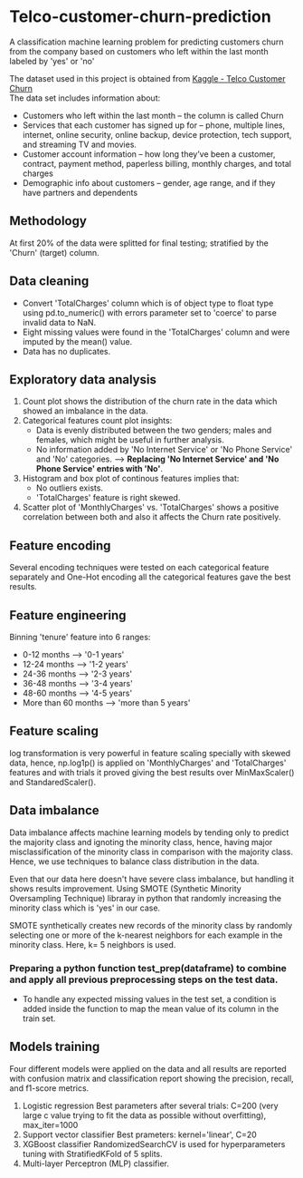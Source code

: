 # Telco-customer-churn-prediction
A classification machine learning problem for predicting customers churn from the company based on customers who left within the last month labeled by 'yes' or 'no'

The dataset used in this project is obtained from [Kaggle - Telco Customer Churn](https://www.kaggle.com/blastchar/telco-customer-churn)\
The data set includes information about:
- Customers who left within the last month – the column is called Churn
- Services that each customer has signed up for – phone, multiple lines, internet, online security, online backup, device protection, tech support, and streaming TV and movies.
- Customer account information – how long they’ve been a customer, contract, payment method, paperless billing, monthly charges, and total charges
- Demographic info about customers – gender, age range, and if they have partners and dependents

## Methodology
At first 20% of the data were splitted for final testing; stratified by the 'Churn' (target) column.

## Data cleaning
* Convert 'TotalCharges' column which is of object type to float type using pd.to_numeric() with errors parameter set to 'coerce' to parse invalid data to NaN.
* Eight missing values were found in the 'TotalCharges' column and were imputed by the mean() value.
* Data has no duplicates.

## Exploratory data analysis
1. Count plot shows the distribution of the churn rate in the data which showed an imbalance in the data.
2. Categorical features count plot insights:
    * Data is evenly distributed between the two genders; males and females, which might be useful in further analysis.
    * No information added by 'No Internet Service' or 'No Phone Service' and 'No' categories.
    --> **Replacing 'No Internet Service' and 'No Phone Service' entries with 'No'**.
3. Histogram and box plot of continous features implies that:
    * No outliers exists.
    * 'TotalCharges' feature is right skewed.
4. Scatter plot of 'MonthlyCharges' vs. 'TotalCharges' shows a positive correlation between both and also it affects the Churn rate positively.

## Feature encoding 
Several encoding techniques were tested on each categorical feature separately and One-Hot encoding all the categorical features gave the best results.

## Feature engineering
Binning 'tenure' feature into 6 ranges:
* 0-12 months --> '0-1 years'
* 12-24 months --> '1-2 years'
* 24-36 months --> '2-3 years'
* 36-48 months --> '3-4 years'
* 48-60 months --> '4-5 years'
* More than 60 months --> 'more than 5 years'

## Feature scaling
log transformation is very powerful in feature scaling specially with skewed data, hence, np.log1p() is applied on 'MonthlyCharges' and 'TotalCharges' features and with trials it proved giving the best results over MinMaxScaler() and StandaredScaler().

## Data imbalance
Data imbalance affects machine learning models by tending only to predict the majority class and ignoting the minority class, hence, having major misclassification of the minority class in comparison with the majority class. Hence, we use techniques to balance class distribution in the data.

Even that our data here doesn't have severe class imbalance, but handling it shows results improvement.
Using SMOTE (Synthetic Minority Oversampling Technique) libraray in python that randomly increasing the minority class which is 'yes' in our case.

SMOTE synthetically creates new records of the minority class by randomly selecting one or more of the k-nearest neighbors for each example in the minority class. Here, k= 5 neighbors is used. 

### Preparing a python function test_prep(dataframe) to combine and apply all previous preprocessing steps on the test data.
- To handle any expected missing values in the test set, a condition is added inside the function to map the mean value of its column in the train set.

## Models training
Four different models were applied on the data and all results are reported with confusion matrix and classification report showing the precision, recall, and f1-score metrics.
1. Logistic regression
Best parameters after several trials: C=200 (very large c value trying to fit the data as possible without overfitting), max_iter=1000
2. Support vector classifier
Best prameters: kernel='linear', C=20
3. XGBoost classifier
RandomizedSearchCV is used for hyperparameters tuning with StratifiedKFold of 5 splits.
4. Multi-layer Perceptron (MLP) classifier.
